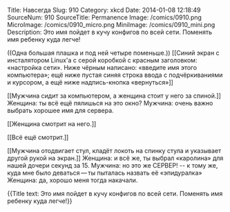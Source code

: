 Title: Навсегда 
Slug: 910 
Category: xkcd 
Date: 2014-01-08 12:18:49 
SourceNum: 910 
SourceTitle: Permanence 
Image: /comics/0910.png 
MicroImage: /comics/0910_micro.png 
MiniImage: /comics/0910_mini.png 
Description: Это имя пойдет в кучу конфигов по всей сети. Поменять имя ребенку куда легче! 

((Одна большая плашка и под ней четыре поменьше.))
[[Синий экран с инсталятором Linux'а с серой коробкой с красным заголовком: «настройка сети». Ниже чёрным написано: «введите имя этого компьютера»; ещё ниже пустая синяя строка ввода с подчёркиваниями и курсором, а ещё ниже надпись-кнопка «вернуться»]]

[[Мужчина сидит за компьютером, а женщина стоит у него за спиной.]]
Женщина: ты всё ещё пялишься на это окно?
Мужчина: очень важно выбрать хорошее имя для сервера.

[[Женщина смотрит на него.]]

[[Всё ещё смотрит.]]

[[Мужчина отодвигает стул, кладёт локоть на спинку стула и указывает другой рукой на экран.]]
Женщина: и всё же, ты выбрал «каролина» для нашей дочери секунд за 15.
Мужчина: но это же СЕРВЕР!
 -- к тому же, куда мне было деваться — ты пыталась назвать её «эпидуралка»
Женщина: да, хорошо меня тогда накачали.

{{Title text: Это имя пойдет в кучу конфигов по всей сети. Поменять имя ребенку куда легче!}} 